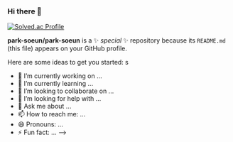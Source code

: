 ### Hi there 👋

[![Solved.ac Profile](http://mazassumnida.wtf/api/v2/generate_badge?boj=bbaksso)](https://solved.ac/bbaksso/)

**park-soeun/park-soeun** is a ✨ _special_ ✨ repository because its `README.md` (this file) appears on your GitHub profile.

Here are some ideas to get you started:
s
- 🔭 I’m currently working on ...
- 🌱 I’m currently learning ...
- 👯 I’m looking to collaborate on ...
- 🤔 I’m looking for help with ...
- 💬 Ask me about ...
- 📫 How to reach me: ...
- 😄 Pronouns: ...
- ⚡ Fun fact: ...
-->
